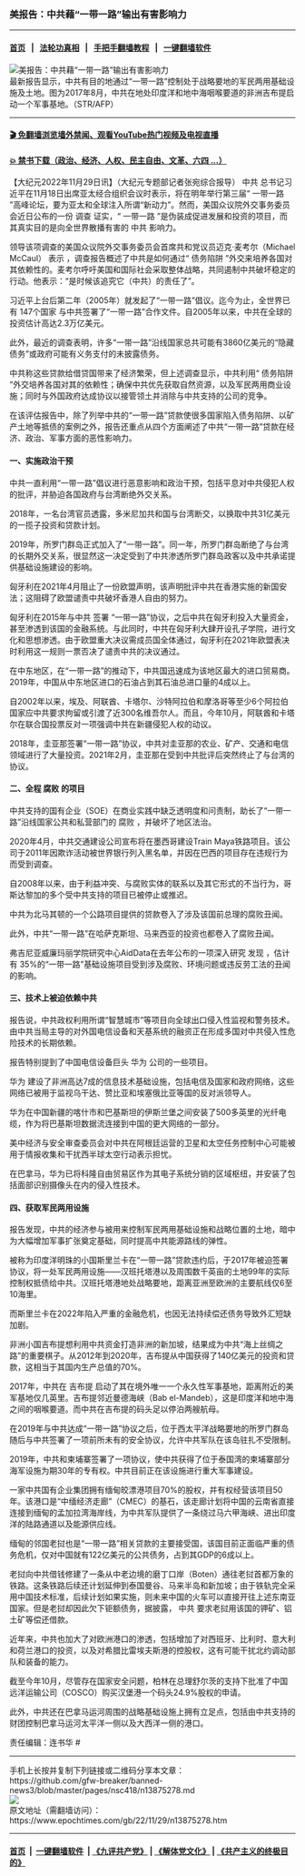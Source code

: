 ### 美报告：中共藉“一带一路”输出有害影响力
------------------------

#### [首页](https://github.com/gfw-breaker/banned-news3/blob/master/README.md) &nbsp;&nbsp;|&nbsp;&nbsp; [法轮功真相](https://github.com/begood0513/basic/blob/master/README.md)  &nbsp;&nbsp;|&nbsp;&nbsp; [手把手翻墙教程](https://github.com/gfw-breaker/guides/wiki)  &nbsp;&nbsp;|&nbsp;&nbsp; [一键翻墙软件](https://github.com/gfw-breaker/nogfw/blob/master/README.md)  



<div><img alt="美报告：中共藉“一带一路”输出有害影响力" class="attachment-djy_600_400 size-djy_600_400 wp-post-image" src="https://i.epochtimes.com/assets/uploads/2022/11/id13875282-000_R58VP-600x400.jpg"/>
<div class="caption">
 最新报告显示，中共有目的地通过“一带一路”控制处于战略要地的军民两用基础设施及土地。图为2017年8月，中共在地处印度洋和地中海咽喉要道的非洲吉布提启动一个军事基地。（STR/AFP）
</div></div><hr/>

#### [ 🎬  免翻墙浏览墙外禁闻、观看YouTube热门视频及电视直播](https://github.com/gfw-breaker/HelloWorld)

#### [ 💥  禁书下载（政治、经济、人权、民主自由、文革、六四 ...）](https://github.com/gfw-breaker/books/blob/master/README.md)

<div><p>
 【大纪元2022年11月29日讯】（大纪元专题部记者张宛综合报导）
 <ok href="https://www.epochtimes.com/gb/tag/%E4%B8%AD%E5%85%B1.html">
  中共
 </ok>
 总书记习近平在11月18日出席亚太经合组织会议时表示，将在明年举行第三届“
 <ok href="https://www.epochtimes.com/gb/tag/%E4%B8%80%E5%B8%A6%E4%B8%80%E8%B7%AF.html">
  一带一路
 </ok>
 ”高峰论坛，要为亚太和全球注入所谓“新动力”。然而，美国众议院外交事务委员会近日公布的一份
 <ok href="https://gop-foreignaffairs.house.gov/chinas-malign-global-influence-regional-snapshots/">
  调查
 </ok>
 证实，“
 <ok href="https://www.epochtimes.com/gb/tag/%E4%B8%80%E5%B8%A6%E4%B8%80%E8%B7%AF.html">
  一带一路
 </ok>
 ”是伪装成促进发展和投资的项目，而其真实目的是向全世界散播有害的
 <ok href="https://www.epochtimes.com/gb/tag/%E4%B8%AD%E5%85%B1.html">
  中共
 </ok>
 影响力。
</p>
<p>
 领导该项调查的美国众议院外交事务委员会首席共和党议员迈克‧麦考尔（Michael McCaul）
 <ok href="https://gop-foreignaffairs.house.gov/press-release/mccaul-releases-updates-to-project-detailing-the-ccps-global-malign-influence/">
  表示
 </ok>
 ，调查报告概述了中共是如何通过“
 <ok href="https://www.epochtimes.com/gb/tag/%E5%80%BA%E5%8A%A1%E9%99%B7%E9%98%B1.html">
  债务陷阱
 </ok>
 ”外交来培养各国对其依赖性的。麦考尔呼吁美国和国际社会采取整体战略，共同遏制中共破坏稳定的行动。他表示：“是时候该追究它（中共）的责任了”。
</p>
<p>
 习近平上台后第二年（2005年）就发起了“一带一路”倡议。迄今为止，全世界已有
 <ok href="https://gop-foreignaffairs.house.gov/chinas-malign-global-influence-regional-snapshots/">
  147个国家
 </ok>
 与中共签署了“一带一路”合作文件。自2005年以来，中共在全球的投资估计高达2.3万亿美元。
</p>
<p>
 此外，最近的调查表明，许多“一带一路”沿线国家总共可能有3860亿美元的“隐藏债务”或政府可能有义务支付的未披露债务。
</p>
<p>
 中共称这些贷款给借贷国带来了经济繁荣，但上述调查显示，中共利用“
 <ok href="https://www.epochtimes.com/gb/tag/%E5%80%BA%E5%8A%A1%E9%99%B7%E9%98%B1.html">
  债务陷阱
 </ok>
 ”外交培养各国对其的依赖性；确保中共优先获取自然资源，以及军民两用商业设施；同时与外国政府达成协议以接管领土并消除与中共支持的公司的竞争。
</p>
<p>
 在该评估报告中，除了列举中共的“一带一路”贷款使很多国家陷入债务陷阱、以矿产土地等抵债的案例之外，报告还重点从四个方面阐述了中共“一带一路”贷款在经济、政治、军事方面的恶性影响力。
</p>
<h4>
 一、实施政治干预
</h4>
<p>
 中共一直利用“一带一路”倡议进行恶意影响和政治干预，包括平息对中共侵犯人权的批评，并胁迫各国政府与台湾断绝外交关系。
</p>
<p>
 2018年，一名台湾官员透露，多米尼加共和国与台湾断交，以换取中共31亿美元的一揽子投资和贷款计划。
</p>
<p>
 2019年，所罗门群岛正式加入了“一带一路”。同一年，所罗门群岛断绝了与台湾的长期外交关系，很显然这一决定受到了中共渗透所罗门群岛政客以及中共承诺提供基础设施建设的影响。
</p>
<p>
 匈牙利在2021年4月阻止了一份欧盟声明，该声明批评中共在香港实施的新国安法；这阻碍了欧盟谴责中共破坏香港人自由的努力。
</p>
<p>
 匈牙利在2015年与中共
 <ok href="https://www.voachinese.com/a/voaweishi-20210609-voaio-eu-china-related-bill-was-rejected/5922414.html">
  签署
 </ok>
 “一带一路”协议，之后中共在匈牙利投入大量资金，甚至渗透到该国的金融系统。与此同时，中共在匈牙利大肆开设孔子学院，进行文化和思想渗透。由于欧盟重大决议需成员国全体通过，匈牙利在2021年欧盟表决时利用这一规则一票否决了谴责中共的决议通过。
</p>
<p>
 在中东地区，在“一带一路”的推动下，中共国迅速成为该地区最大的进口贸易商。2019年，中国从中东地区进口的石油占到其石油总进口量的4成以上。
</p>
<p>
 自2002年以来，埃及、阿联酋、卡塔尔、沙特阿拉伯和摩洛哥等至少6个阿拉伯国家应中共要求拘留或引渡了近300名维吾尔人。而且，今年10月，阿联酋和卡塔尔在联合国投票反对一项强调中共在新疆侵犯人权的动议。
</p>
<p>
 2018年，圭亚那签署“一带一路”协议，中共对圭亚那的农业、矿产、交通和电信领域进行了大量投资。2021年2月，圭亚那在受到中共批评后突然终止了与台湾的协议。
</p>
<h4>
 二、全程
 <ok href="https://www.epochtimes.com/gb/tag/%E8%85%90%E8%B4%A5.html">
  腐败
 </ok>
 的项目
</h4>
<p>
 中共支持的国有企业（SOE）在商业实践中缺乏透明度和问责制，助长了“一带一路”沿线国家公共和私营部门的
 <ok href="https://www.epochtimes.com/gb/tag/%E8%85%90%E8%B4%A5.html">
  腐败
 </ok>
 ，并破坏了地区法治。
</p>
<p>
 2020年4月，中共交通建设公司宣布将在墨西哥建设Train Maya铁路项目。该公司于2011年因欺诈活动被世界银行列入黑名单，并因在巴西的项目存在违规行为而受到调查。
</p>
<p>
 自2008年以来，由于利益冲突、与腐败实体的联系以及其它形式的不当行为，哥斯达黎加的多个受中共支持的项目已被停止或推迟。
</p>
<p>
 中共为北马其顿的一个公路项目提供的贷款卷入了涉及该国前总理的腐败丑闻。
</p>
<p>
 此外，中共“一带一路”在哈萨克斯坦、马来西亚的投资也都卷入了腐败丑闻。
</p>
<p>
 弗吉尼亚威廉玛丽学院研究中心AidData在去年公布的一项深入研究
 <ok href="https://www.business-humanrights.org/en/latest-news/study-links-35-percent-of-chinese-belt-and-road-initiative-projects-to-scandals-involving-corruption-environmental-problems-labour-violations/">
  发现
 </ok>
 ，估计有 35%的“一带一路”基础设施项目受到涉及腐败、环境问题或违反劳工法的丑闻的影响。
</p>
<h4>
 三、技术上被迫依赖中共
</h4>
<p>
 报告说，中共政权利用所谓“智慧城市”等项目向全球出口侵入性监视和警务技术。由中共当局主导的对外国电信设备和天基系统的融资正在形成多国对中共侵入性危险技术的长期依赖。
</p>
<p>
 报告特别提到了中国电信设备巨头
 <ok href="https://www.epochtimes.com/gb/tag/%E5%8D%8E%E4%B8%BA.html">
  华为
 </ok>
 公司的一些项目。
</p>
<p>
 <ok href="https://www.epochtimes.com/gb/tag/%E5%8D%8E%E4%B8%BA.html">
  华为
 </ok>
 建设了非洲高达7成的信息技术基础设施，包括电信及国家和政府网络，这些网络已被用于监视乌干达、赞比亚和埃塞俄比亚等国的反对派领导人。
</p>
<p>
 华为在中国新疆的喀什市和巴基斯坦的伊斯兰堡之间安装了500多英里的光纤电缆，作为将巴基斯坦数据流连接到中国的更大网络的一部分。
</p>
<p>
 美中经济与安全审查委员会对中共在阿根廷运营的卫星和太空任务控制中心可能被用于情报收集和干扰西半球太空行动表示担忧。
</p>
<p>
 在巴拿马，华为已将科隆自由贸易区作为其电子系统分销的区域枢纽，并安装了包括面部识别摄像头在内的侵入性技术。
</p>
<h4>
 四、获取军民两用设施
</h4>
<p>
 报告发现，中共的经济参与被用来控制军民两用基础设施和战略位置的土地，暗中为大幅增加军事扩张奠定基础，同时提高中共能源路线的弹性。
</p>
<p>
 被称为印度洋明珠的小国斯里兰卡在“一带一路”贷款违约后，于2017年被迫签署协议，将一处军民两用设施——汉班托塔港以及周围数千英亩的土地99年的实际控制权抵债给中共。汉班托塔港地处战略要地，距离亚洲至欧洲的主要航线仅6至10海里。
</p>
<p>
 而斯里兰卡在2022年陷入严重的金融危机，也因无法持续偿还债务导致外汇短缺加剧。
</p>
<p>
 非洲小国吉布提想利用中共资金打造非洲的新加坡，结果成为中共“海上丝绸之路”的重要棋子。从2012年到2020年，吉布提从中国获得了140亿美元的投资和贷款，这相当于其国内生产总值的70%。
</p>
<p>
 2017年，中共在
 <ok href="https://www.businessinsider.com/us-chinese-troops-coexist-and-cooperate-in-djibouti-general-says-2022-7">
  吉布提
 </ok>
 启动了其在境外唯一一个永久性军事基地，距离附近的美军基地仅几英里。吉布提邻近曼德海峡（Bab el-Mandeb），这是印度洋和地中海之间的咽喉要道。而中共在吉布提的码头足以停泊两艘航母。
</p>
<p>
 在2019年与中共达成“一带一路”协议之后，位于西太平洋战略要地的所罗门群岛随后与中共签署了一项前所未有的安全协议，允许中共军队在该岛驻扎不受限制。
</p>
<p>
 2019年，中共和柬埔寨签署了一项协议，使中共获得了位于泰国湾的柬埔寨部分海军设施为期30年的专有权。中共目前正在该设施进行重大军事建设。
</p>
<p>
 一家中共国有企业集团拥有缅甸皎漂港项目70%的股权，并有权经营该项目50年。该港口是“中缅经济走廊”（CMEC）的基石，该走廊计划将中国的云南省直接连接到缅甸的孟加拉湾海岸线，为中共军队提供了一条绕过马六甲海峡、进出印度洋的陆路通道以及能源供应线。
</p>
<p>
 缅甸的邻国老挝也是“一带一路”相关贷款的主要接受国，该国目前正面临严重的债务危机，仅对中国就有122亿美元的公共债务，占到其GDP的6成以上。
</p>
<p>
 老挝向中共借钱修建了一条从中老边境的磨丁口岸（Boten）通往老挝首都万象的铁路。这条铁路后续还计划延伸到泰国曼谷、马来半岛和新加坡；由于铁轨完全采用中国技术标准，后续计划如果实施，则未来中国的火车可以直接开往上述东南亚国家。但是老挝却因此欠下钜额债务，据披露，
 <ok href="https://www.thenewslens.com/article/159553/fullpage">
  中共
 </ok>
 要求老挝用该国的钾矿、铝土矿等偿还借款。
</p>
<p>
 近年来，中共也加大了对欧洲港口的渗透，包括增加了对西班牙、比利时、意大利和荷兰港口的投资，以及对希腊比雷埃夫斯港的控股权，这有可能干扰北约调动部队和装备的能力。
</p>
<p>
 截至今年10月，尽管存在国家安全问题，柏林在总理舒尔茨的支持下批准了中国远洋运输公司（COSCO）购买汉堡港一个码头24.9%股权的申请。
</p>
<p>
 此外，中共还在巴拿马运河周围的战略基础设施上拥有立足点，包括由中共支持的财团控制巴拿马运河太平洋一侧以及大西洋一侧的港口。
</p>
<p>
 责任编辑：连书华 #
</p>
</div>
<hr/>
手机上长按并复制下列链接或二维码分享本文章：<br/>
https://github.com/gfw-breaker/banned-news3/blob/master/pages/nsc418/n13875278.md <br/>
<a href='https://github.com/gfw-breaker/banned-news3/blob/master/pages/nsc418/n13875278.md'><img src='https://github.com/gfw-breaker/banned-news3/blob/master/pages/nsc418/n13875278.md.png'/></a> <br/>
原文地址（需翻墙访问）：https://www.epochtimes.com/gb/22/11/29/n13875278.htm


------------------------
#### [首页](https://github.com/gfw-breaker/banned-news3/blob/master/README.md) &nbsp;|&nbsp; [一键翻墙软件](https://github.com/gfw-breaker/nogfw/blob/master/README.md) &nbsp;| [《九评共产党》](https://github.com/gfw-breaker/9ping.md/blob/master/README.md#九评之一评共产党是什么) | [《解体党文化》](https://github.com/gfw-breaker/jtdwh.md/blob/master/README.md) | [《共产主义的终极目的》](https://github.com/gfw-breaker/gczydzjmd.md/blob/master/README.md)


<img src='http://gfw-breaker.win/banned-news3/pages/nsc418/n13875278.md' width='0px' height='0px'/>
